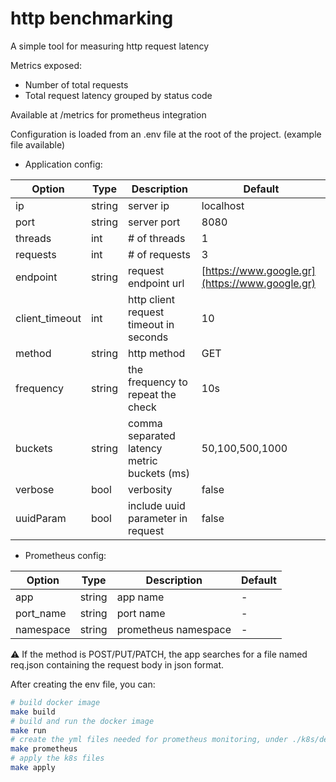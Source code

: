 # http benchmarking

A simple tool for measuring http request latency

Metrics exposed:

- Number of total requests
- Total request latency grouped by status code

Available at /metrics for prometheus integration

Configuration is loaded from an .env file at the root of the project. (example file available)

- Application config:

| Option    | Type    | Description                                | Default               |
|-----------|---------|--------------------------------------------|-----------------------|
| ip        | string  | server ip                                  | localhost             |
| port      | string  | server port                                | 8080                  |
| threads   | int     | # of threads                               | 1                     |
| requests  | int     | # of requests                              | 3                     |
| endpoint  | string  | request endpoint url                       | [https://www.google.gr](https://www.google.gr) |
| client_timeout | int | http client request timeout in seconds    | 10                    |
| method    | string  | http method                                | GET                   |
| frequency | string  | the frequency to repeat the check          | 10s                   |
| buckets   | string  | comma separated latency metric buckets (ms)| 50,100,500,1000       |
| verbose   | bool    | verbosity                                  | false                 |
| uuidParam | bool    | include uuid parameter in request          | false                 |

- Prometheus config:

| Option    | Type    | Description                           | Default  |
|-----------|---------|---------------------------------------|----------|
| app       | string  | app name                              | -        |
| port_name | string  | port name                             | -        |
| namespace | string  | prometheus namespace                  | -        |

:warning: If the method is POST/PUT/PATCH, the app searches for a file named req.json containing the request body in json format.

After creating the env file, you can:

```bash
# build docker image
make build
# build and run the docker image
make run
# create the yml files needed for prometheus monitoring, under ./k8s/deploy
make prometheus
# apply the k8s files
make apply
